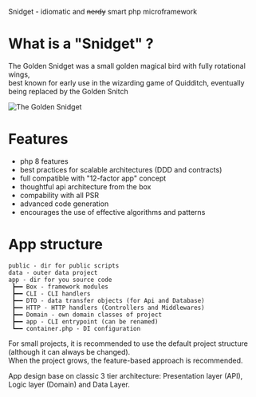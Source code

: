 Snidget - idiomatic and ~~nerdy~~ smart php microframework

# What is a "Snidget" ?

The Golden Snidget was a small golden magical bird with fully rotational wings,  
best known for early use in the wizarding game of Quidditch, eventually being replaced by the Golden Snitch

![The Golden Snidget](https://static.wikia.nocookie.net/harrypotter/images/4/40/Golden_Snidget_HM_Icon.png/revision/latest/scale-to-width-down/320?cb=20201129013514)

# Features

- php 8 features
- best practices for scalable architectures (DDD and contracts)
- full compatible with "12-factor app" concept
- thoughtful api architecture from the box
- compability with all PSR
- advanced code generation
- encourages the use of effective algorithms and patterns

# App structure

    public - dir for public scripts
    data - outer data project
    app - dir for you source code
     ┣━━ Box - framework modules
     ┣━━ CLI - CLI handlers
     ┣━━ DTO - data transfer objects (for Api and Database)
     ┣━━ HTTP - HTTP handlers (Controllers and Middlewares)
     ┣━━ Domain - own domain classes of project
     ┣━━ app - CLI entrypoint (can be renamed)
     ┗━━ container.php - DI configuration

For small projects, it is recommended to use the default project structure (although it can always be changed).  
When the project grows, the feature-based approach is recommended.  

App design base on classic 3 tier architecture: Presentation layer (API), Logic layer (Domain) and Data Layer.
